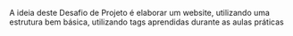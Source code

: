 A ideia deste Desafio de Projeto é elaborar um website, utilizando uma estrutura bem básica, utilizando tags aprendidas durante as aulas práticas
